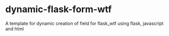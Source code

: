 # dynamic-flask-form-wtf
A template for dynamic creation of field for flask_wtf using flask, javascript and html
